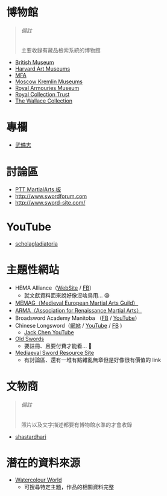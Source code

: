 博物館
======

> ###### 備註 ######
> 主要收錄有藏品檢索系統的博物館

* [British Museum](https://www.britishmuseum.org/research/collection_online/search.aspx)
* [Harvard Art Museums](https://www.harvardartmuseums.org/collections)
* [MFA](https://www.mfa.org/collections/search)
* [Moscow Kremlin Museums](https://collectiononline.kreml.ru)
* [Royal Armouries Museum](https://collections.royalarmouries.org)
* [Royal Collection Trust](https://www.rct.uk/collection/)
* [The Wallace Collection](https://wallacelive.wallacecollection.org/eMP/eMuseumPlus)


專欄
====

* [武備志](https://www.hk01.com/channel/166/%E6%AD%A6%E5%82%99%E5%BF%97)


討論區
======

* [PTT MartialArts 板](https://www.ptt.cc/bbs/MartialArts/index.html)
* http://www.swordforum.com
* http://www.sword-site.com/


YouTube
=======

* [scholagladiatoria](https://www.youtube.com/channel/UCt14YOvYhd5FCGCwcjhrOdA)


主題性網站
==========

* HEMA Alliance（[WebSite](https://www.hemaalliance.com/) / [FB](https://www.facebook.com/groups/HEMAAlliance/)）
	* 就文獻資料面來說好像沒啥鳥用... :sleepy:
* [MEMAG（Medieval European Martial Arts Guild）](https://www.memag.net/)
* [ARMA（Association for Renaissance Martial Arts）](http://www.thearma.org/)
* Broadsword Academy Manitoba
	（[FB](https://www.facebook.com/Broadsword-Academy-Manitoba-1598311073775771/) / [YouTube](https://www.youtube.com/channel/UCn9SaOfJEd-vljZ3d_C1Dqw)）
* Chinese Longsword（[網站](https://www.chineselongsword.com/) / [YouTube](https://www.youtube.com/channel/UCvvThPMe_v3YmgPvqAPEoCg) / [FB](https://www.facebook.com/ChineseLongsword) )
	* [Jack Chen YouTube](https://www.youtube.com/user/jackchn/)
* [Old Swords](https://oldswords.com/)
	* 要註冊、且要付費才能看... :see_no_evil:
* [Mediaeval Sword Resource Site](http://www.vikingsword.com)
	* 有討論區、還有一堆有點雜亂無章但是好像很有價值的 link


文物商
======

> ###### 備註 ######
> 照片以及文字描述都要有博物館水準的才會收錄

* [shastardhari](https://www.shastardhari.com)


潛在的資料來源
==============

* [Watercolour World](https://www.watercolourworld.org)
	* 可搜尋特定主題，作品的相關資料完整
